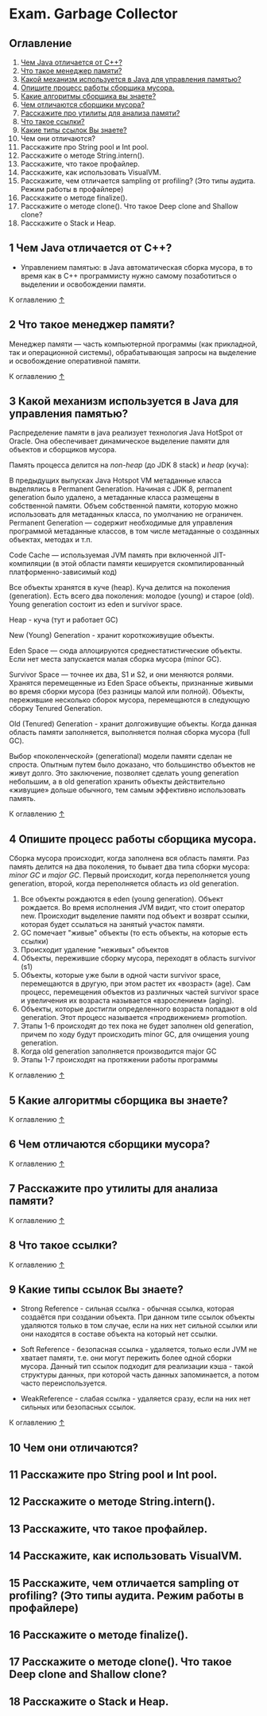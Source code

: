 # Exam. Garbage Collector

## Оглавление

1. [Чем Java отличается от C++? ](#1-Чем-Java-отличается-от-C++)
2. [Что такое менеджер памяти?](#2-Что-такое-менеджер-памяти)
3. [Какой механизм используется в Java для управления памятью?](#3-Какой-механизм-используется-в-Java-для-управления-памятью)
4. [Опишите процесс работы сборщика мусора.](#4-Опишите-процесс-работы-сборщика-мусора)
5. [Какие алгоритмы сборщика вы знаете?](#5-Какие-алгоритмы-сборщика-вы-знаете)
6. [Чем отличаются сборщики мусора?](#6-Чем-отличаются-сборщики-мусора)
7. [Расскажите про утилиты для анализа памяти?](#7-Расскажите-про-утилиты-для-анализа-памяти)
8. [Что такое ссылки?](#8-Что-такое-ссылки)
9. [Какие типы ссылок Вы знаете?](#9-Какие-типы-ссылок-Вы-знаете)
10. Чем они отличаются?
11. Расскажите про String pool и Int pool.
12. Расскажите о методе String.intern().
13. Расскажите, что такое профайлер.
14. Расскажите, как использовать VisualVM.
15. Расскажите, чем отличается sampling от profiling? (Это типы аудита. Режим работы в профайлере)
16. Расскажите о методе finalize().
17. Расскажите о методе clone(). Что такое Deep clone and Shallow clone?
18. Расскажите о Stack и Heap.

## 1 Чем Java отличается от C++?

+ Управлением памятью: в Java автоматическая сборка мусора, в то время как в С++ программисту нужно самому позаботиться
  о выделении и освобождении памяти.

К оглавлению [&#8593;](#Оглавление)

## 2 Что такое менеджер памяти?

Менеджер памяти — часть компьютерной программы (как прикладной, так и операционной системы), обрабатывающая запросы на
выделение и освобождение оперативной памяти.

К оглавлению [&#8593;](#Оглавление)

## 3 Какой механизм используется в Java для управления памятью?

Распределение памяти в java реализует технология Java HotSpot от Oracle. Она обеспечивает динамическое выделение памяти
для объектов и сборщиков мусора.

Память процесса делится на _non-heap_ (до JDK 8 stack) и _heap_ (куча):

В предыдущих выпусках Java Hotspot VM метаданные класса выделялись в Permanent Generation. Начиная с JDK 8, permanent
generation было удалено, а метаданные класса размещены в собственной памяти. Объем собственной памяти, которую можно
использовать для метаданных класса, по умолчанию не ограничен. Permanent Generation — содержит необходимые для
управления программой метаданные классов, в том числе метаданные о созданных объектах, методах и т.п.

Code Cache — используемая JVM память при включенной JIT-компиляции (в этой области памяти кешируется скомпилированный
платформенно-зависимый код)

Все объекты хранятся в куче (heap). Куча делится на поколения (generation). Есть всего два поколения: молодое (young) и
старое (old). Young generation состоит из eden и survivor space.

Heap - куча (тут и работает GC)

New (Young) Generation - хранит короткоживущие объекты.

Eden Space — сюда аллоцируются среднестатистические объекты. Если нет места запускается малая сборка мусора (minor GC).

Survivor Space — точнее их два, S1 и S2, и они меняются ролями. Хранятся перемещенные из Eden Space объекты, признанные
живыми во время сборки мусора (без разницы малой или полной). Объекты, пережившие несколько сборок мусора, перемещаются
в следующую сборку Tenured Generation.

Old (Tenured) Generation - хранит долгоживущие объекты. Когда данная область памяти заполняется, выполняется полная
сборка мусора (full GC).

Выбор «поколенческой» (generational) модели памяти сделан не спроста. Опытным путем было доказано, что большинство
объектов не живут долго. Это заключение, позволяет сделать young generation небольшим, а в old generation хранить
объекты действительно «живущие» дольше обычного, тем самым эффективно использовать память.

К оглавлению [&#8593;](#Оглавление)

## 4 Опишите процесс работы сборщика мусора.

Сборка мусора происходит, когда заполнена вся область памяти. Раз память делится на два поколения, то бывает два типа
сборки мусора: _minor GC_ и _major GC_. Первый происходит, когда переполняется young generation, второй, когда
переполняется область из old generation.

1. Все объекты рождаются в eden (young generation). Объект рождается. Во время исполнения JVM видит, что стоит оператор
   new. Происходит выделение памяти под объект и возврат ссылки, которая будет ссылаться на занятый участок памяти.
2. GC помечает "живые" объекты (то есть объекты, на которые есть ссылки)
3. Происходит удаление "неживых" объектов
4. Объекты, пережившие сборку мусора, переходят в область survivor (s1)
5. Объекты, которые уже были в одной части survivor space, перемещаются в другую, при этом растет их «возраст» (age).
   Сам процесс, перемещения объектов из различных частей survivor space и увеличения их возраста называется
   «взрослением» (aging).
6. Объекты, которые достигли определенного возраста попадают в old generation. Этот процесс называется «продвижением»
   promotion.
7. Этапы 1-6 происходят до тех пока не будет заполнен old generation, причем по ходу будут происходить minor GC, для
   очищения young generation.
8. Когда old generation заполняется производится major GC
9. Этапы 1-7 происходят на протяжении работы программы

К оглавлению [&#8593;](#Оглавление)

## 5 Какие алгоритмы сборщика вы знаете?

К оглавлению [&#8593;](#Оглавление)

## 6 Чем отличаются сборщики мусора?

К оглавлению [&#8593;](#Оглавление)

## 7 Расскажите про утилиты для анализа памяти?

К оглавлению [&#8593;](#Оглавление)

## 8 Что такое ссылки?

К оглавлению [&#8593;](#Оглавление)

## 9 Какие типы ссылок Вы знаете?

+ Strong Reference - сильная ссылка - обычная ссылка, которая создаётся при создании объекта. При данном типе ссылок
  объекты удаляются только в том случае, если на них нет сильной ссылки или они находятся в составе объекта на который
  нет ссылки.
+ Soft Reference - безопасная ссылка - удаляется, только если JVM не хватает памяти, т.е. они могут пережить более одной
  сборки мусора. Данный тип ссылок подходит для реализации кэша - такой структуры данных, при которой часть данных
  запоминается, а потом часто переиспользуется.

+ WeakReference - слабая ссылка - удаляется сразу, если на них нет сильных или безопасных ссылок.

К оглавлению [&#8593;](#Оглавление)

## 10 Чем они отличаются?

## 11 Расскажите про String pool и Int pool.

## 12 Расскажите о методе String.intern().

## 13 Расскажите, что такое профайлер.

## 14 Расскажите, как использовать VisualVM.

## 15 Расскажите, чем отличается sampling от profiling? (Это типы аудита. Режим работы в профайлере)

## 16 Расскажите о методе finalize().

## 17 Расскажите о методе clone(). Что такое Deep clone and Shallow clone?

## 18 Расскажите о Stack и Heap.